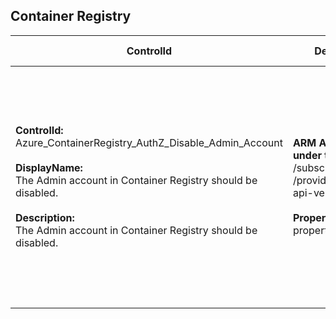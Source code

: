 ## Container Registry

| ControlId | Dependent Azure API(s) and Properties | Control spec |
|-----------|-------------------------------------|------------------|
| <b>ControlId:</b><br>Azure_ContainerRegistry_AuthZ_Disable_Admin_Account<br><br><b>DisplayName:</b><br>The Admin account in Container Registry should be disabled.<br><br><b>Description: </b><br> The Admin account in Container Registry should be disabled. | <b> ARM API to lists all the container registries<br> under the specified subscription. </b> <br> /subscriptions/{subscriptionId}<br>/providers/Microsoft.ContainerRegistry/registries? <br> api-version=2019-05-01 <br><br><b>Properties:</b><br> properties.adminUserEnabled | <b>Scope: </b> Applies on all container registry resources.<br><br><b>Config: </b> NA<br><br> <b>Passed: </b><br> 'Admin User' is 'Disabled'. <br><br> <b>Failed: </b><br> 'Admin User' is 'Enabled'. |


